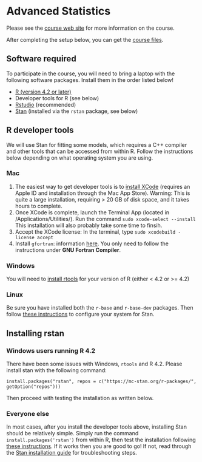 # Advanced Statistics

Please see the [course web site](https://mtalluto.github.io/vu_advanced_statistics) for more information on the course.

After completing the setup below, you can get the [course files](https://github.com/mtalluto/vu_advstats_students).

## Software required
To participate in the course, you will need to bring a laptop with the following software packages. Install them in the order listed below!

* [R (version 4.2 or later)](https://cran.r-project.org)
* Developer tools for R (see below)
* [Rstudio](https://posit.co/downloads/) (recommended)
* [Stan](https://mc-stan.org) (installed via the `rstan` package, see below)

## R developer tools

We will use Stan for fitting some models, which requires a C++ compiler and other tools that can be accessed from within R. Follow the instructions below depending on what operating system you are using.

### Mac

1. The easiest way to get developer tools is to [install XCode](https://apps.apple.com/us/app/xcode/id497799835?mt=12) (requires an Apple ID and installation through the Mac App Store). Warning: This is quite a large installation, requiring > 20 GB of disk space, and it takes hours to complete.
2. Once XCode is complete, launch the Terminal App (located in /Applications/Utilities/). Run the command `sudo xcode-select --install` <br/>This installation will also probably take some time to finsih.
3. Accept the XCode license: In the terminal, type `sudo xcodebuild -license accept`
4. Install `gfortran`: information [here](https://mac.r-project.org/tools/). You only need to follow the instructions under **GNU Fortran Compiler**.


### Windows

You will need to [install rtools](https://cran.r-project.org/bin/windows/Rtools/) for your version of R (either < 4.2 or >= 4.2)

### Linux

Be sure you have installed both the `r-base` and `r-base-dev` packages. Then follow [these instructions](https://github.com/stan-dev/rstan/wiki/Configuring-C-Toolchain-for-Linux) to configure your system for Stan.

## Installing rstan

### Windows users running R 4.2
There have been some issues with Windows, `rtools` and R 4.2. Please install stan with the following command:

`install.packages("rstan", repos = c("https://mc-stan.org/r-packages/", getOption("repos")))`

Then proceed with testing the installation as written below.

### Everyone else
In most cases, after you install the developer tools above, installing Stan should be relatively simple. Simply run the command `install.packages('rstan')` from within R, then test the installation following [these instructions](https://github.com/stan-dev/rstan/wiki/RStan-Getting-Started#verifying-installation). If it works then you are good to go! If not, read through the [Stan installation guide](https://github.com/stan-dev/rstan/wiki/RStan-Getting-Started) for troubleshooting steps.

